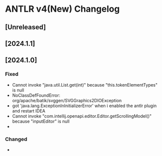 <!-- Keep a Changelog guide -> https://keepachangelog.com -->

# ANTLR v4(New) Changelog

## [Unreleased]

## [2024.1.1]


## [2024.1.0]

### Fixed
- Cannot invoke "java.util.List.get(int)" because "this.tokenElementTypes" is null
- NoClassDefFoundError: org/apache/batik/svggen/SVGGraphics2DIOException
- got 'java.lang.ExceptionInInitializerError' when i enabled the antlr plugin and restart IDEA
- Cannot invoke "com.intellij.openapi.editor.Editor.getScrollingModel()" because "inputEditor" is null
- 
### Changed
- 
